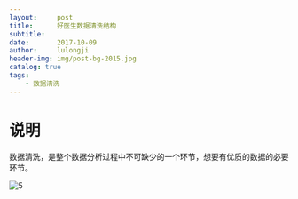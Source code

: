```yaml
---
layout:     post
title:      好医生数据清洗结构
subtitle:  
date:       2017-10-09
author:     lulongji
header-img: img/post-bg-2015.jpg
catalog: true
tags:
    - 数据清洗
---
```


# 说明
数据清洗，是整个数据分析过程中不可缺少的一个环节，想要有优质的数据的必要环节。

![5]()